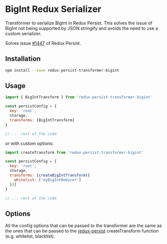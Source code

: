 # BigInt Redux Serializer
Transformer to serialize BigInt in Redux Persist. This solves the issue of BigInt not being supported by JSON.stringify and avoids the need to use a custom serializer.

Solves issue [#1447](https://github.com/rt2zz/redux-persist/issues/1447) of Redux Persist.

## Installation
```bash
npm install --save redux-persist-transformer-bigint
```

## Usage
```javascript   
import { BigIntTransform } from 'redux-persist-transformer-bigint'

const persistConfig = {
  key: 'root',
  storage,
  transforms: [BigIntTransform]
}

// ... rest of the code
```


or with custom options:

```javascript
import createTransform from 'redux-persist-transformer-bigint'

const persistConfig = {
  key: 'root',
  storage,
  transforms: [createBigIntTransform({
    whitelist: ['myBigIntReducer']
  })]
}

// ... rest of the code
```

## Options
All the config options that can be passed to the transformer are the same as the ones that can be passed to the [redux-persist](https://github.com/rt2zz/redux-persist#transforms) createTransform function (e.g. whitelist, blacklist).
